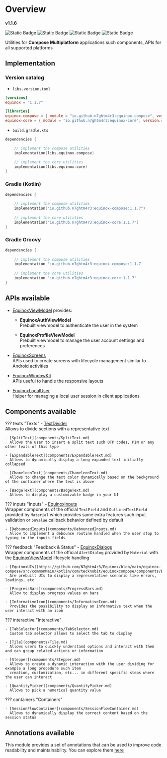 # Overview

**v1.1.6**

![Static Badge](https://img.shields.io/badge/android-4280511051?link=https%3A%2F%2Fplay.google.com%2Fstore%2Fapps%2Fdetails%3Fid%3Dcom.tecknobit.ametista)
![Static Badge](https://img.shields.io/badge/ios-445E91?link=https%3A%2F%2Fimg.shields.io%2Fbadge%2Fandroid-4280511051)
![Static Badge](https://img.shields.io/badge/desktop-006874?link=https%3A%2F%2Fimg.shields.io%2Fbadge%2Fandroid-4280511051)
![Static Badge](https://img.shields.io/badge/wasmjs-834C74?link=https%3A%2F%2Fimg.shields.io%2Fbadge%2Fandroid-4280511051)

Utilities for **Compose Multiplatform** applications such components, APIs for all supported platforms

## Implementation

### Version catalog

- `libs.version.toml`

```toml
[versions]
equinox = "1.1.7"

[libraries]
equinox-compose = { module = "io.github.n7ghtm4r3:equinox-compose", version.ref = "equinox" }
equinox-core = { module = "io.github.n7ghtm4r3:equinox-core", version.ref = "equinox" }
```

- `build.gradle.kts`

```kotlin
dependencies {

    // implement the compose utilities
    implementation(libs.equinox.compose)

    // implement the core utilities
    implementation(libs.equinox.core)
}
```

### Gradle (Kotlin)

```kotlin
dependencies {
    
    // implement the compose utilities
    implementation("io.github.n7ghtm4r3:equinox-compose:1.1.7")
    
    // implement the core utilities
    implementation("io.github.n7ghtm4r3:equinox-core:1.1.7")
}
```

### Gradle Groovy

```groovy
dependencies {
   
    // implement the compose utilities
    implementation 'io.github.n7ghtm4r3:equinox-compose:1.1.7'
    
    // implement the core utilities
    implementation 'io.github.n7ghtm4r3:equinox-core:1.1.7'
}
```

## APIs available

- [EquinoxViewModel](APIs/EquinoxViewModel.md) provides:
    - **EquinoxAuthViewModel**  
      Prebuilt viewmodel to authenticate the user in the system

    - **EquinoxProfileViewModel**  
      Prebuilt viewmodel to manage the user account settings and preferences

- [EquinoxScreens](APIs/EquinoxScreens.md)  
  APIs used to create screens with lifecycle management similar to Android activities

- [EquinoxWindowKit](APIs/EquinoxWindowKit.md)  
  APIs useful to handle the responsive layouts

- [EquinoxLocalUser](../compose/APIs/EquinoxLocalUser.md)  
  Helper for managing a local user session in client applications

## Components available

??? texts "Texts"
    - [TextDivider](components/TextDivider.md)  
    Allows to divide sections with a representative text

    - [SplitText](components/SplitText.md)  
      Allows the user to insert a split text such OTP codes, PIN or any other texts of this type
    
    - [ExpandableText](components/ExpandableText.md)  
      Allows to dynamically display a long expanded text initially collapsed
    
    - [ChameleonText](components/ChameleonText.md)  
      Allows to change the text color dynamically based on the background of the container where the text is above
     
    - [BadgeText](components/BadgeText.md)  
      Allows to display a customizable badge in your UI

??? inputs "Inputs"
    - [EquinoxInputs](https://github.com/N7ghtm4r3/Equinox/blob/main/equinox-compose/src/commonMain/kotlin/com/tecknobit/equinoxcompose/components/EquinoxInputs.kt)  
      Wrapper components of the official `TextField` and `OutlinedTextField` provided by `Material` which provides same 
      extra features such input validation or `onValue` callback behavior defined by default
    
    - [DebouncedInputs](components/DebouncedInputs.md)  
      Allow to implement a debounce routine handled when the user stop to typing in the inputs fields

??? feedback "Feedback & Status"
    - [EquinoxDialogs](https://github.com/N7ghtm4r3/Equinox/blob/main/equinox-compose/src/commonMain/kotlin/com/tecknobit/equinoxcompose/components/EquinoxDialogs.kt)  
      Wrapper components of the official `AlertDialog` provided by `Material` with the [EquinoxViewModel](APIs/EquinoxViewModel.md)
      lifecycle handling

    - [EquinoxUIs](https://github.com/N7ghtm4r3/Equinox/blob/main/equinox-compose/src/commonMain/kotlin/com/tecknobit/equinoxcompose/components/EquinoxUIs.kt)   
      Are prebuilt UIs to display a representative scenario like errors, loadings, etc
    
    - [ProgressBars](components/ProgressBars.md)  
      Allow to display progress values on bars

    - [InformativeIcon](components/InformativeIcon.md)  
      Provides the possibility to display an informative text when the user interact with an icon

??? interactive "Interactive"

    - [TabSelector](components/TabSelector.md)  
      Custom tab selector allows to select the tab to display
    
    - [Tile](components/Tile.md)  
      Allows users to quickly understand options and interact with them and can group related actions or information

    - [Stepper](components/Stepper.md)  
      Allows to create a dynamic interaction with the user dividing for example a long procedure such item
      creation, customization, etc... in different specific steps where the user can interact

    - [QuantityPicker](components/QuantityPicker.md)  
      Allows to pick a numerical quantity value

??? containers "Containers"

    - [SessionFlowContainer](components/SessionFlowContainer.md)  
      Allows to dynamically display the correct content based on the session status

## Annotations available

This module provides a set of annotations that can be used to improve code readability and maintainability.
You can explore them [here](Annotations/DestinationScreen.md)